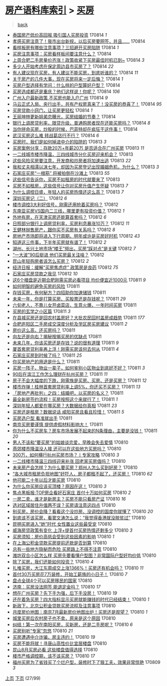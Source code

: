 [房产语料库索引](../../README.md)  > [买房](买房.md)
====
> [back](../README.md)

- [泰国房产低价高回报 吸引国人买房投资](http://jkwz.applinzi.com/ittc/7001714362874856465.html#%E6%B3%B0%E5%9B%BD%E6%88%BF%E4%BA%A7%E4%BD%8E%E4%BB%B7%E9%AB%98%E5%9B%9E%E6%8A%A5+%E5%90%B8%E5%BC%95%E5%9B%BD%E4%BA%BA%E4%B9%B0%E6%88%BF%E6%8A%95%E8%B5%84) 170814 *1* 
- [孝感买房注意了！我市出台新规，以后买房要网签，并且……](http://jkwz.applinzi.com/ittc/7001713225065038865.html#%E5%AD%9D%E6%84%9F%E4%B9%B0%E6%88%BF%E6%B3%A8%E6%84%8F%E4%BA%86%EF%BC%81%E6%88%91%E5%B8%82%E5%87%BA%E5%8F%B0%E6%96%B0%E8%A7%84%EF%BC%8C%E4%BB%A5%E5%90%8E%E4%B9%B0%E6%88%BF%E8%A6%81%E7%BD%91%E7%AD%BE%EF%BC%8C%E5%B9%B6%E4%B8%94%E2%80%A6%E2%80%A6) 170814  
- [看样板房有哪些注意事项？三招避开买房陷阱](http://jkwz.applinzi.com/ittc/7001711765334000656.html#%E7%9C%8B%E6%A0%B7%E6%9D%BF%E6%88%BF%E6%9C%89%E5%93%AA%E4%BA%9B%E6%B3%A8%E6%84%8F%E4%BA%8B%E9%A1%B9%EF%BC%9F%E4%B8%89%E6%8B%9B%E9%81%BF%E5%BC%80%E4%B9%B0%E6%88%BF%E9%99%B7%E9%98%B1) 170814 *1* 
- [买房注意事项：买房看样板间要注意什么？](http://jkwz.applinzi.com/ittc/7001711745935344657.html#%E4%B9%B0%E6%88%BF%E6%B3%A8%E6%84%8F%E4%BA%8B%E9%A1%B9%EF%BC%9A%E4%B9%B0%E6%88%BF%E7%9C%8B%E6%A0%B7%E6%9D%BF%E9%97%B4%E8%A6%81%E6%B3%A8%E6%84%8F%E4%BB%80%E4%B9%88%EF%BC%9F) 170814  
- [上周合肥二手房量价齐涨！政策收紧下买房最佳时机已到~](http://jkwz.applinzi.com/ittc/7001706123567301648.html#%E4%B8%8A%E5%91%A8%E5%90%88%E8%82%A5%E4%BA%8C%E6%89%8B%E6%88%BF%E9%87%8F%E4%BB%B7%E9%BD%90%E6%B6%A8%EF%BC%81%E6%94%BF%E7%AD%96%E6%94%B6%E7%B4%A7%E4%B8%8B%E4%B9%B0%E6%88%BF%E6%9C%80%E4%BD%B3%E6%97%B6%E6%9C%BA%E5%B7%B2%E5%88%B0%7E) 170814 *3* 
- [多少人开始考虑在保定周边县市买房了？](http://jkwz.applinzi.com/ittc/7001704733495264273.html#%E5%A4%9A%E5%B0%91%E4%BA%BA%E5%BC%80%E5%A7%8B%E8%80%83%E8%99%91%E5%9C%A8%E4%BF%9D%E5%AE%9A%E5%91%A8%E8%BE%B9%E5%8E%BF%E5%B8%82%E4%B9%B0%E6%88%BF%E4%BA%86%EF%BC%9F) 170814 *22* 
- [有人建议现在买房，有人建议不能买房，到底听谁的？](http://jkwz.applinzi.com/ittc/7001700824466850833.html#%E6%9C%89%E4%BA%BA%E5%BB%BA%E8%AE%AE%E7%8E%B0%E5%9C%A8%E4%B9%B0%E6%88%BF%EF%BC%8C%E6%9C%89%E4%BA%BA%E5%BB%BA%E8%AE%AE%E4%B8%8D%E8%83%BD%E4%B9%B0%E6%88%BF%EF%BC%8C%E5%88%B0%E5%BA%95%E5%90%AC%E8%B0%81%E7%9A%84%EF%BC%9F) 170814 *11* 
- [关于房产的几件大事，现在买房将来一定后悔？](http://jkwz.applinzi.com/ittc/7001691370534994960.html#%E5%85%B3%E4%BA%8E%E6%88%BF%E4%BA%A7%E7%9A%84%E5%87%A0%E4%BB%B6%E5%A4%A7%E4%BA%8B%EF%BC%8C%E7%8E%B0%E5%9C%A8%E4%B9%B0%E6%88%BF%E5%B0%86%E6%9D%A5%E4%B8%80%E5%AE%9A%E5%90%8E%E6%82%94%EF%BC%9F) 170814 *1* 
- [买房户型选择有学问：什么样的户型算好户型？](http://jkwz.applinzi.com/ittc/7001670213958108177.html#%E4%B9%B0%E6%88%BF%E6%88%B7%E5%9E%8B%E9%80%89%E6%8B%A9%E6%9C%89%E5%AD%A6%E9%97%AE%EF%BC%9A%E4%BB%80%E4%B9%88%E6%A0%B7%E7%9A%84%E6%88%B7%E5%9E%8B%E7%AE%97%E5%A5%BD%E6%88%B7%E5%9E%8B%EF%BC%9F) 170814  
- [买房选成都还是重庆？他们这样说！你呢？](http://jkwz.applinzi.com/ittc/7001668271060026384.html#%E4%B9%B0%E6%88%BF%E9%80%89%E6%88%90%E9%83%BD%E8%BF%98%E6%98%AF%E9%87%8D%E5%BA%86%EF%BC%9F%E4%BB%96%E4%BB%AC%E8%BF%99%E6%A0%B7%E8%AF%B4%EF%BC%81%E4%BD%A0%E5%91%A2%EF%BC%9F) 170814 *106* 
- [广州入户最新政策 不买房也能入户广州](http://jkwz.applinzi.com/ittc/7001658415309653008.html#%E5%B9%BF%E5%B7%9E%E5%85%A5%E6%88%B7%E6%9C%80%E6%96%B0%E6%94%BF%E7%AD%96+%E4%B8%8D%E4%B9%B0%E6%88%BF%E4%B9%9F%E8%83%BD%E5%85%A5%E6%88%B7%E5%B9%BF%E5%B7%9E) 170814 *9* 
- [马云正式入局、央行出手，共有产权房真来了！没买房的恭喜了！](http://jkwz.applinzi.com/ittc/7001622016669778961.html#%E9%A9%AC%E4%BA%91%E6%AD%A3%E5%BC%8F%E5%85%A5%E5%B1%80%E3%80%81%E5%A4%AE%E8%A1%8C%E5%87%BA%E6%89%8B%EF%BC%8C%E5%85%B1%E6%9C%89%E4%BA%A7%E6%9D%83%E6%88%BF%E7%9C%9F%E6%9D%A5%E4%BA%86%EF%BC%81%E6%B2%A1%E4%B9%B0%E6%88%BF%E7%9A%84%E6%81%AD%E5%96%9C%E4%BA%86%EF%BC%81) 170814 *95* 
- [买房贷款小窍门，让买房更轻松](http://jkwz.applinzi.com/ittc/7001588569884591121.html#%E4%B9%B0%E6%88%BF%E8%B4%B7%E6%AC%BE%E5%B0%8F%E7%AA%8D%E9%97%A8%EF%BC%8C%E8%AE%A9%E4%B9%B0%E6%88%BF%E6%9B%B4%E8%BD%BB%E6%9D%BE) 170814 *1* 
- [王丽坤林更新姐弟恋曝光，买房结婚的节奏？](http://jkwz.applinzi.com/ittc/7001608375899784208.html#%E7%8E%8B%E4%B8%BD%E5%9D%A4%E6%9E%97%E6%9B%B4%E6%96%B0%E5%A7%90%E5%BC%9F%E6%81%8B%E6%9B%9D%E5%85%89%EF%BC%8C%E4%B9%B0%E6%88%BF%E7%BB%93%E5%A9%9A%E7%9A%84%E8%8A%82%E5%A5%8F%EF%BC%9F) 170814  
- [银行上调房贷利率，限贷升级，普通购房者现在还能买房吗？](http://jkwz.applinzi.com/ittc/7001602264316511248.html#%E9%93%B6%E8%A1%8C%E4%B8%8A%E8%B0%83%E6%88%BF%E8%B4%B7%E5%88%A9%E7%8E%87%EF%BC%8C%E9%99%90%E8%B4%B7%E5%8D%87%E7%BA%A7%EF%BC%8C%E6%99%AE%E9%80%9A%E8%B4%AD%E6%88%BF%E8%80%85%E7%8E%B0%E5%9C%A8%E8%BF%98%E8%83%BD%E4%B9%B0%E6%88%BF%E5%90%97%EF%BC%9F) 170814 *8* 
- [当你拼命买房，炒股的时候，巴菲特却在疯狂干这件事！](http://jkwz.applinzi.com/ittc/7001596520963769360.html#%E5%BD%93%E4%BD%A0%E6%8B%BC%E5%91%BD%E4%B9%B0%E6%88%BF%EF%BC%8C%E7%82%92%E8%82%A1%E7%9A%84%E6%97%B6%E5%80%99%EF%BC%8C%E5%B7%B4%E8%8F%B2%E7%89%B9%E5%8D%B4%E5%9C%A8%E7%96%AF%E7%8B%82%E5%B9%B2%E8%BF%99%E4%BB%B6%E4%BA%8B%EF%BC%81) 170814  
- [武汉买房这么难 转战葛店行不行？](http://jkwz.applinzi.com/ittc/7001549091119825937.html#%E6%AD%A6%E6%B1%89%E4%B9%B0%E6%88%BF%E8%BF%99%E4%B9%88%E9%9A%BE+%E8%BD%AC%E6%88%98%E8%91%9B%E5%BA%97%E8%A1%8C%E4%B8%8D%E8%A1%8C%EF%BC%9F) 170814 *6* 
- [买房时，我们是如何掉进中介的陷阱的](http://jkwz.applinzi.com/ittc/7001411543160587281.html#%E4%B9%B0%E6%88%BF%E6%97%B6%EF%BC%8C%E6%88%91%E4%BB%AC%E6%98%AF%E5%A6%82%E4%BD%95%E6%8E%89%E8%BF%9B%E4%B8%AD%E4%BB%8B%E7%9A%84%E9%99%B7%E9%98%B1%E7%9A%84) 170813 *3* 
- [买房案例分享：存款20万+年薪20万 是否适合在广州买房](http://jkwz.applinzi.com/ittc/7000147696693019664.html#%E4%B9%B0%E6%88%BF%E6%A1%88%E4%BE%8B%E5%88%86%E4%BA%AB%EF%BC%9A%E5%AD%98%E6%AC%BE20%E4%B8%87%2B%E5%B9%B4%E8%96%AA20%E4%B8%87+%E6%98%AF%E5%90%A6%E9%80%82%E5%90%88%E5%9C%A8%E5%B9%BF%E5%B7%9E%E4%B9%B0%E6%88%BF) 170813 *11* 
- [一二线城市楼市降温，三四线城市分化买房迎来机会？](http://jkwz.applinzi.com/ittc/7001396530408588305.html#%E4%B8%80%E4%BA%8C%E7%BA%BF%E5%9F%8E%E5%B8%82%E6%A5%BC%E5%B8%82%E9%99%8D%E6%B8%A9%EF%BC%8C%E4%B8%89%E5%9B%9B%E7%BA%BF%E5%9F%8E%E5%B8%82%E5%88%86%E5%8C%96%E4%B9%B0%E6%88%BF%E8%BF%8E%E6%9D%A5%E6%9C%BA%E4%BC%9A%EF%BC%9F) 170813  
- [这些风险买房要注意，开发商和炒房者将加速出逃](http://jkwz.applinzi.com/ittc/6998836002062599184.html#%E8%BF%99%E4%BA%9B%E9%A3%8E%E9%99%A9%E4%B9%B0%E6%88%BF%E8%A6%81%E6%B3%A8%E6%84%8F%EF%BC%8C%E5%BC%80%E5%8F%91%E5%95%86%E5%92%8C%E7%82%92%E6%88%BF%E8%80%85%E5%B0%86%E5%8A%A0%E9%80%9F%E5%87%BA%E9%80%83) 170813 *22* 
- [我和丈夫相濡以沫七年，却因为买房登记出现婚姻危机，为什么？](http://jkwz.applinzi.com/ittc/7001354882584675344.html#%E6%88%91%E5%92%8C%E4%B8%88%E5%A4%AB%E7%9B%B8%E6%BF%A1%E4%BB%A5%E6%B2%AB%E4%B8%83%E5%B9%B4%EF%BC%8C%E5%8D%B4%E5%9B%A0%E4%B8%BA%E4%B9%B0%E6%88%BF%E7%99%BB%E8%AE%B0%E5%87%BA%E7%8E%B0%E5%A9%9A%E5%A7%BB%E5%8D%B1%E6%9C%BA%EF%BC%8C%E4%B8%BA%E4%BB%80%E4%B9%88%EF%BC%9F) 170813 *3* 
- [石家庄买房“一根筋” 将被拍倒在沙滩上](http://jkwz.applinzi.com/ittc/7001270247678805008.html#%E7%9F%B3%E5%AE%B6%E5%BA%84%E4%B9%B0%E6%88%BF%E2%80%9C%E4%B8%80%E6%A0%B9%E7%AD%8B%E2%80%9D+%E5%B0%86%E8%A2%AB%E6%8B%8D%E5%80%92%E5%9C%A8%E6%B2%99%E6%BB%A9%E4%B8%8A) 170813 *55* 
- [这些信号告诉你，买房不如租房的时代就要来了](http://jkwz.applinzi.com/ittc/7001221781216822289.html#%E8%BF%99%E4%BA%9B%E4%BF%A1%E5%8F%B7%E5%91%8A%E8%AF%89%E4%BD%A0%EF%BC%8C%E4%B9%B0%E6%88%BF%E4%B8%8D%E5%A6%82%E7%A7%9F%E6%88%BF%E7%9A%84%E6%97%B6%E4%BB%A3%E5%B0%B1%E8%A6%81%E6%9D%A5%E4%BA%86) 170813  
- [买房不如租房，这些信号让你对买房升值产生怀疑](http://jkwz.applinzi.com/ittc/7001221781103576080.html#%E4%B9%B0%E6%88%BF%E4%B8%8D%E5%A6%82%E7%A7%9F%E6%88%BF%EF%BC%8C%E8%BF%99%E4%BA%9B%E4%BF%A1%E5%8F%B7%E8%AE%A9%E4%BD%A0%E5%AF%B9%E4%B9%B0%E6%88%BF%E5%8D%87%E5%80%BC%E4%BA%A7%E7%94%9F%E6%80%80%E7%96%91) 170813 *7* 
- [为什么调控日盛，年轻人的买房热情还这么高？](http://jkwz.applinzi.com/ittc/7001074914906604561.html#%E4%B8%BA%E4%BB%80%E4%B9%88%E8%B0%83%E6%8E%A7%E6%97%A5%E7%9B%9B%EF%BC%8C%E5%B9%B4%E8%BD%BB%E4%BA%BA%E7%9A%84%E4%B9%B0%E6%88%BF%E7%83%AD%E6%83%85%E8%BF%98%E8%BF%99%E4%B9%88%E9%AB%98%EF%BC%9F) 170813 *7* 
- [深圳买房记（二）](http://jkwz.applinzi.com/ittc/6999943718432670737.html#%E6%B7%B1%E5%9C%B3%E4%B9%B0%E6%88%BF%E8%AE%B0%EF%BC%88%E4%BA%8C%EF%BC%89) 170812 *6* 
- [楼市调控3大利好信号，刚需还用抢着买房吗？](http://jkwz.applinzi.com/ittc/7001054815302714384.html#%E6%A5%BC%E5%B8%82%E8%B0%83%E6%8E%A73%E5%A4%A7%E5%88%A9%E5%A5%BD%E4%BF%A1%E5%8F%B7%EF%BC%8C%E5%88%9A%E9%9C%80%E8%BF%98%E7%94%A8%E6%8A%A2%E7%9D%80%E4%B9%B0%E6%88%BF%E5%90%97%EF%BC%9F) 170812  
- [东南亚买房VS国内二三线，哪里更有投资价值？](http://jkwz.applinzi.com/ittc/7001033822014276624.html#%E4%B8%9C%E5%8D%97%E4%BA%9A%E4%B9%B0%E6%88%BFVS%E5%9B%BD%E5%86%85%E4%BA%8C%E4%B8%89%E7%BA%BF%EF%BC%8C%E5%93%AA%E9%87%8C%E6%9B%B4%E6%9C%89%E6%8A%95%E8%B5%84%E4%BB%B7%E5%80%BC%EF%BC%9F) 170812 *1* 
- [外地有房，在天津买房还能算首套吗？](http://jkwz.applinzi.com/ittc/7000990370216018961.html#%E5%A4%96%E5%9C%B0%E6%9C%89%E6%88%BF%EF%BC%8C%E5%9C%A8%E5%A4%A9%E6%B4%A5%E4%B9%B0%E6%88%BF%E8%BF%98%E8%83%BD%E7%AE%97%E9%A6%96%E5%A5%97%E5%90%97%EF%BC%9F) 170812 *6* 
- [日照部分银行上调房贷利率，买房利息暴涨10万？](http://jkwz.applinzi.com/ittc/7000958864571499537.html#%E6%97%A5%E7%85%A7%E9%83%A8%E5%88%86%E9%93%B6%E8%A1%8C%E4%B8%8A%E8%B0%83%E6%88%BF%E8%B4%B7%E5%88%A9%E7%8E%87%EF%BC%8C%E4%B9%B0%E6%88%BF%E5%88%A9%E6%81%AF%E6%9A%B4%E6%B6%A810%E4%B8%87%EF%BC%9F) 170812 *11* 
- [王健林抛售房产，跟你买不买房有关系吗？](http://jkwz.applinzi.com/ittc/7000873840614573073.html#%E7%8E%8B%E5%81%A5%E6%9E%97%E6%8A%9B%E5%94%AE%E6%88%BF%E4%BA%A7%EF%BC%8C%E8%B7%9F%E4%BD%A0%E4%B9%B0%E4%B8%8D%E4%B9%B0%E6%88%BF%E6%9C%89%E5%85%B3%E7%B3%BB%E5%90%97%EF%BC%9F) 170812 *8* 
- [房地产市场即将进入下行周期，明年或许是买房好时机](http://jkwz.applinzi.com/ittc/7000857563074397201.html#%E6%88%BF%E5%9C%B0%E4%BA%A7%E5%B8%82%E5%9C%BA%E5%8D%B3%E5%B0%86%E8%BF%9B%E5%85%A5%E4%B8%8B%E8%A1%8C%E5%91%A8%E6%9C%9F%EF%BC%8C%E6%98%8E%E5%B9%B4%E6%88%96%E8%AE%B8%E6%98%AF%E4%B9%B0%E6%88%BF%E5%A5%BD%E6%97%B6%E6%9C%BA) 170812 *43* 
- [知道这三件事，下半年买房就有谱了！](http://jkwz.applinzi.com/ittc/7000852013532054544.html#%E7%9F%A5%E9%81%93%E8%BF%99%E4%B8%89%E4%BB%B6%E4%BA%8B%EF%BC%8C%E4%B8%8B%E5%8D%8A%E5%B9%B4%E4%B9%B0%E6%88%BF%E5%B0%B1%E6%9C%89%E8%B0%B1%E4%BA%86%EF%BC%81) 170812 *2* 
- [湖州、长兴土地市场“楼王”频出，买房“踩对点”是关键](http://jkwz.applinzi.com/ittc/7000848609267155984.html#%E6%B9%96%E5%B7%9E%E3%80%81%E9%95%BF%E5%85%B4%E5%9C%9F%E5%9C%B0%E5%B8%82%E5%9C%BA%E2%80%9C%E6%A5%BC%E7%8E%8B%E2%80%9D%E9%A2%91%E5%87%BA%EF%BC%8C%E4%B9%B0%E6%88%BF%E2%80%9C%E8%B8%A9%E5%AF%B9%E7%82%B9%E2%80%9D%E6%98%AF%E5%85%B3%E9%94%AE) 170812 *7* 
- [“一大波”90后挺进 他们买房最关注啥？](http://jkwz.applinzi.com/ittc/7000822615433020433.html#%E2%80%9C%E4%B8%80%E5%A4%A7%E6%B3%A2%E2%80%9D90%E5%90%8E%E6%8C%BA%E8%BF%9B+%E4%BB%96%E4%BB%AC%E4%B9%B0%E6%88%BF%E6%9C%80%E5%85%B3%E6%B3%A8%E5%95%A5%EF%BC%9F) 170812  
- [昆山年轻购房者该怎么买房？](http://jkwz.applinzi.com/ittc/7000807106603910160.html#%E6%98%86%E5%B1%B1%E5%B9%B4%E8%BD%BB%E8%B4%AD%E6%88%BF%E8%80%85%E8%AF%A5%E6%80%8E%E4%B9%88%E4%B9%B0%E6%88%BF%EF%BC%9F) 170812 *2* 
- [经济日报：缓解“买房焦虑症” 政策房是良药](http://jkwz.applinzi.com/ittc/7000806731754767377.html#%E7%BB%8F%E6%B5%8E%E6%97%A5%E6%8A%A5%EF%BC%9A%E7%BC%93%E8%A7%A3%E2%80%9C%E4%B9%B0%E6%88%BF%E7%84%A6%E8%99%91%E7%97%87%E2%80%9D+%E6%94%BF%E7%AD%96%E6%88%BF%E6%98%AF%E8%89%AF%E8%8D%AF) 170812 *75* 
- [石家庄买房贷款之我见](http://jkwz.applinzi.com/ittc/7000579756599542801.html#%E7%9F%B3%E5%AE%B6%E5%BA%84%E4%B9%B0%E6%88%BF%E8%B4%B7%E6%AC%BE%E4%B9%8B%E6%88%91%E8%A7%81) 170812 *10* 
- [这6个楼盘是近期合肥刚需买房必看项目 均价便宜近1000元](http://jkwz.applinzi.com/ittc/7000676075737449488.html#%E8%BF%996%E4%B8%AA%E6%A5%BC%E7%9B%98%E6%98%AF%E8%BF%91%E6%9C%9F%E5%90%88%E8%82%A5%E5%88%9A%E9%9C%80%E4%B9%B0%E6%88%BF%E5%BF%85%E7%9C%8B%E9%A1%B9%E7%9B%AE+%E5%9D%87%E4%BB%B7%E4%BE%BF%E5%AE%9C%E8%BF%911000%E5%85%83) 170811 *9* 
- [如何明智的避免买房的风险](http://jkwz.applinzi.com/ittc/7000662614416557072.html#%E5%A6%82%E4%BD%95%E6%98%8E%E6%99%BA%E7%9A%84%E9%81%BF%E5%85%8D%E4%B9%B0%E6%88%BF%E7%9A%84%E9%A3%8E%E9%99%A9) 170811  
- [存钱买房，有何秘方？四招助你加速储钱](http://jkwz.applinzi.com/ittc/7000662510607533073.html#%E5%AD%98%E9%92%B1%E4%B9%B0%E6%88%BF%EF%BC%8C%E6%9C%89%E4%BD%95%E7%A7%98%E6%96%B9%EF%BC%9F%E5%9B%9B%E6%8B%9B%E5%8A%A9%E4%BD%A0%E5%8A%A0%E9%80%9F%E5%82%A8%E9%92%B1) 170811  
- [未来一年，你是打算买房、买股票还是存钱呢？](http://jkwz.applinzi.com/ittc/7000638052358423569.html#%E6%9C%AA%E6%9D%A5%E4%B8%80%E5%B9%B4%EF%BC%8C%E4%BD%A0%E6%98%AF%E6%89%93%E7%AE%97%E4%B9%B0%E6%88%BF%E3%80%81%E4%B9%B0%E8%82%A1%E7%A5%A8%E8%BF%98%E6%98%AF%E5%AD%98%E9%92%B1%E5%91%A2%EF%BC%9F) 170811 *29* 
- [六旬老人，不靠儿女开卤菜店，生意火爆，一年时间买房](http://jkwz.applinzi.com/ittc/7000601678464943120.html#%E5%85%AD%E6%97%AC%E8%80%81%E4%BA%BA%EF%BC%8C%E4%B8%8D%E9%9D%A0%E5%84%BF%E5%A5%B3%E5%BC%80%E5%8D%A4%E8%8F%9C%E5%BA%97%EF%BC%8C%E7%94%9F%E6%84%8F%E7%81%AB%E7%88%86%EF%BC%8C%E4%B8%80%E5%B9%B4%E6%97%B6%E9%97%B4%E4%B9%B0%E6%88%BF) 170811  
- [买房的玄学之小区篇](http://jkwz.applinzi.com/ittc/7000599285262189585.html#%E4%B9%B0%E6%88%BF%E7%9A%84%E7%8E%84%E5%AD%A6%E4%B9%8B%E5%B0%8F%E5%8C%BA%E7%AF%87) 170811 *3* 
- [在县城买房还是回农村盖房好？大批农民回村盖房成趋势](http://jkwz.applinzi.com/ittc/7000598770285544465.html#%E5%9C%A8%E5%8E%BF%E5%9F%8E%E4%B9%B0%E6%88%BF%E8%BF%98%E6%98%AF%E5%9B%9E%E5%86%9C%E6%9D%91%E7%9B%96%E6%88%BF%E5%A5%BD%EF%BC%9F%E5%A4%A7%E6%89%B9%E5%86%9C%E6%B0%91%E5%9B%9E%E6%9D%91%E7%9B%96%E6%88%BF%E6%88%90%E8%B6%8B%E5%8A%BF) 170811 *177* 
- [合肥庐阳区二手房成交深度分析及学区房买房建议](http://jkwz.applinzi.com/ittc/7000594038083027984.html#%E5%90%88%E8%82%A5%E5%BA%90%E9%98%B3%E5%8C%BA%E4%BA%8C%E6%89%8B%E6%88%BF%E6%88%90%E4%BA%A4%E6%B7%B1%E5%BA%A6%E5%88%86%E6%9E%90%E5%8F%8A%E5%AD%A6%E5%8C%BA%E6%88%BF%E4%B9%B0%E6%88%BF%E5%BB%BA%E8%AE%AE) 170811 *2* 
- [房价这么高，还买房吗？](http://jkwz.applinzi.com/ittc/7000578194829476881.html#%E6%88%BF%E4%BB%B7%E8%BF%99%E4%B9%88%E9%AB%98%EF%BC%8C%E8%BF%98%E4%B9%B0%E6%88%BF%E5%90%97%EF%BC%9F) 170811  
- [向左还是向右？揭秘按揭买房的优缺点](http://jkwz.applinzi.com/ittc/7000577479327351825.html#%E5%90%91%E5%B7%A6%E8%BF%98%E6%98%AF%E5%90%91%E5%8F%B3%EF%BC%9F%E6%8F%AD%E7%A7%98%E6%8C%89%E6%8F%AD%E4%B9%B0%E6%88%BF%E7%9A%84%E4%BC%98%E7%BC%BA%E7%82%B9) 170811  
- [未来几年，你该买房还是存钱？说的很有道理](http://jkwz.applinzi.com/ittc/7000569397750793232.html#%E6%9C%AA%E6%9D%A5%E5%87%A0%E5%B9%B4%EF%BC%8C%E4%BD%A0%E8%AF%A5%E4%B9%B0%E6%88%BF%E8%BF%98%E6%98%AF%E5%AD%98%E9%92%B1%EF%BC%9F%E8%AF%B4%E7%9A%84%E5%BE%88%E6%9C%89%E9%81%93%E7%90%86) 170811 *9* 
- [厦首套房贷利率再上浮！刚需买房该何去何从](http://jkwz.applinzi.com/ittc/7000554121130935312.html#%E5%8E%A6%E9%A6%96%E5%A5%97%E6%88%BF%E8%B4%B7%E5%88%A9%E7%8E%87%E5%86%8D%E4%B8%8A%E6%B5%AE%EF%BC%81%E5%88%9A%E9%9C%80%E4%B9%B0%E6%88%BF%E8%AF%A5%E4%BD%95%E5%8E%BB%E4%BD%95%E4%BB%8E) 170811 *4* 
- [石家庄买房到时候了吗？](http://jkwz.applinzi.com/ittc/7000552840928691216.html#%E7%9F%B3%E5%AE%B6%E5%BA%84%E4%B9%B0%E6%88%BF%E5%88%B0%E6%97%B6%E5%80%99%E4%BA%86%E5%90%97%EF%BC%9F) 170811 *25* 
- [你买房地产的用途是什么？](http://jkwz.applinzi.com/ittc/7000550760046396432.html#%E4%BD%A0%E4%B9%B0%E6%88%BF%E5%9C%B0%E4%BA%A7%E7%9A%84%E7%94%A8%E9%80%94%E6%98%AF%E4%BB%80%E4%B9%88%EF%BC%9F) 170811  
- [买房一阵子，物业一辈子，如何鉴别小区物业到底好不好？](http://jkwz.applinzi.com/ittc/7000541092003709969.html#%E4%B9%B0%E6%88%BF%E4%B8%80%E9%98%B5%E5%AD%90%EF%BC%8C%E7%89%A9%E4%B8%9A%E4%B8%80%E8%BE%88%E5%AD%90%EF%BC%8C%E5%A6%82%E4%BD%95%E9%89%B4%E5%88%AB%E5%B0%8F%E5%8C%BA%E7%89%A9%E4%B8%9A%E5%88%B0%E5%BA%95%E5%A5%BD%E4%B8%8D%E5%A5%BD%EF%BC%9F) 170811 *3* 
- [90后在滨江工作怎么理财在杭州买房？](http://jkwz.applinzi.com/ittc/7000532113550771217.html#90%E5%90%8E%E5%9C%A8%E6%BB%A8%E6%B1%9F%E5%B7%A5%E4%BD%9C%E6%80%8E%E4%B9%88%E7%90%86%E8%B4%A2%E5%9C%A8%E6%9D%AD%E5%B7%9E%E4%B9%B0%E6%88%BF%EF%BC%9F) 170811 *11* 
- [房子不会大幅度的下跌，刚需族是买房、买房、还是买房？](http://jkwz.applinzi.com/ittc/7000517686336160785.html#%E6%88%BF%E5%AD%90%E4%B8%8D%E4%BC%9A%E5%A4%A7%E5%B9%85%E5%BA%A6%E7%9A%84%E4%B8%8B%E8%B7%8C%EF%BC%8C%E5%88%9A%E9%9C%80%E6%97%8F%E6%98%AF%E4%B9%B0%E6%88%BF%E3%80%81%E4%B9%B0%E6%88%BF%E3%80%81%E8%BF%98%E6%98%AF%E4%B9%B0%E6%88%BF%EF%BC%9F) 170811 *12* 
- [楼市炸弹！桂林首套房贷利率上调5%，你还买不买房？](http://jkwz.applinzi.com/ittc/7000490780932965392.html#%E6%A5%BC%E5%B8%82%E7%82%B8%E5%BC%B9%EF%BC%81%E6%A1%82%E6%9E%97%E9%A6%96%E5%A5%97%E6%88%BF%E8%B4%B7%E5%88%A9%E7%8E%87%E4%B8%8A%E8%B0%835%25%EF%BC%8C%E4%BD%A0%E8%BF%98%E4%B9%B0%E4%B8%8D%E4%B9%B0%E6%88%BF%EF%BC%9F) 170811 *13* 
- [「房地产再批判」之四：结婚吧，以买房的名义？](http://jkwz.applinzi.com/ittc/7000488641338803217.html#%E3%80%8C%E6%88%BF%E5%9C%B0%E4%BA%A7%E5%86%8D%E6%89%B9%E5%88%A4%E3%80%8D%E4%B9%8B%E5%9B%9B%EF%BC%9A%E7%BB%93%E5%A9%9A%E5%90%A7%EF%BC%8C%E4%BB%A5%E4%B9%B0%E6%88%BF%E7%9A%84%E5%90%8D%E4%B9%89%EF%BC%9F) 170811  
- [最全新房签约流程！买房按照这个来就行了！](http://jkwz.applinzi.com/ittc/7000486084944069649.html#%E6%9C%80%E5%85%A8%E6%96%B0%E6%88%BF%E7%AD%BE%E7%BA%A6%E6%B5%81%E7%A8%8B%EF%BC%81%E4%B9%B0%E6%88%BF%E6%8C%89%E7%85%A7%E8%BF%99%E4%B8%AA%E6%9D%A5%E5%B0%B1%E8%A1%8C%E4%BA%86%EF%BC%81) 170811 *1* 
- [深圳年轻人都爱在哪买房？大数据给你真相](http://jkwz.applinzi.com/ittc/7000474653259465745.html#%E6%B7%B1%E5%9C%B3%E5%B9%B4%E8%BD%BB%E4%BA%BA%E9%83%BD%E7%88%B1%E5%9C%A8%E5%93%AA%E4%B9%B0%E6%88%BF%EF%BC%9F%E5%A4%A7%E6%95%B0%E6%8D%AE%E7%BB%99%E4%BD%A0%E7%9C%9F%E7%9B%B8) 170811 *23* 
- [买房还是租房？数据说话 咸阳买房且看且珍惜！](http://jkwz.applinzi.com/ittc/7000461027849012241.html#%E4%B9%B0%E6%88%BF%E8%BF%98%E6%98%AF%E7%A7%9F%E6%88%BF%EF%BC%9F%E6%95%B0%E6%8D%AE%E8%AF%B4%E8%AF%9D+%E5%92%B8%E9%98%B3%E4%B9%B0%E6%88%BF%E4%B8%94%E7%9C%8B%E4%B8%94%E7%8F%8D%E6%83%9C%EF%BC%81) 170811 *5* 
- [买房选户型 看准就出手](http://jkwz.applinzi.com/ittc/7000353925776278544.html#%E4%B9%B0%E6%88%BF%E9%80%89%E6%88%B7%E5%9E%8B+%E7%9C%8B%E5%87%86%E5%B0%B1%E5%87%BA%E6%89%8B) 170811  
- [南京买房要谨慎 提供虚假材料影响大！](http://jkwz.applinzi.com/ittc/7000330302218830864.html#%E5%8D%97%E4%BA%AC%E4%B9%B0%E6%88%BF%E8%A6%81%E8%B0%A8%E6%85%8E+%E6%8F%90%E4%BE%9B%E8%99%9A%E5%81%87%E6%9D%90%E6%96%99%E5%BD%B1%E5%93%8D%E5%A4%A7%EF%BC%81) 170811  
- [你为什么不买房车？房车市场发展不起来的N条理由，主要是没钱！](http://jkwz.applinzi.com/ittc/7000252949903967248.html#%E4%BD%A0%E4%B8%BA%E4%BB%80%E4%B9%88%E4%B8%8D%E4%B9%B0%E6%88%BF%E8%BD%A6%EF%BC%9F%E6%88%BF%E8%BD%A6%E5%B8%82%E5%9C%BA%E5%8F%91%E5%B1%95%E4%B8%8D%E8%B5%B7%E6%9D%A5%E7%9A%84N%E6%9D%A1%E7%90%86%E7%94%B1%EF%BC%8C%E4%B8%BB%E8%A6%81%E6%98%AF%E6%B2%A1%E9%92%B1%EF%BC%81) 170811 *20* 
- [男人不该和“要买房”的姑娘谈恋爱，早晚会失去爱情](http://jkwz.applinzi.com/ittc/7000306360619893777.html#%E7%94%B7%E4%BA%BA%E4%B8%8D%E8%AF%A5%E5%92%8C%E2%80%9C%E8%A6%81%E4%B9%B0%E6%88%BF%E2%80%9D%E7%9A%84%E5%A7%91%E5%A8%98%E8%B0%88%E6%81%8B%E7%88%B1%EF%BC%8C%E6%97%A9%E6%99%9A%E4%BC%9A%E5%A4%B1%E5%8E%BB%E7%88%B1%E6%83%85) 170810  
- [燕郊楼市降温没人接 还可以在这些地方买房吗？](http://jkwz.applinzi.com/ittc/7000255937154384913.html#%E7%87%95%E9%83%8A%E6%A5%BC%E5%B8%82%E9%99%8D%E6%B8%A9%E6%B2%A1%E4%BA%BA%E6%8E%A5+%E8%BF%98%E5%8F%AF%E4%BB%A5%E5%9C%A8%E8%BF%99%E4%BA%9B%E5%9C%B0%E6%96%B9%E4%B9%B0%E6%88%BF%E5%90%97%EF%BC%9F) 170810  
- [300万，如何横行杭州买房市场？丨专家攻略](http://jkwz.applinzi.com/ittc/7000241160487175184.html#300%E4%B8%87%EF%BC%8C%E5%A6%82%E4%BD%95%E6%A8%AA%E8%A1%8C%E6%9D%AD%E5%B7%9E%E4%B9%B0%E6%88%BF%E5%B8%82%E5%9C%BA%EF%BC%9F%E4%B8%A8%E4%B8%93%E5%AE%B6%E6%94%BB%E7%95%A5) 170810 *3* 
- [一二线楼市降温三四线迎来补涨 回老家买房值吗？](http://jkwz.applinzi.com/ittc/7000236760528061456.html#%E4%B8%80%E4%BA%8C%E7%BA%BF%E6%A5%BC%E5%B8%82%E9%99%8D%E6%B8%A9%E4%B8%89%E5%9B%9B%E7%BA%BF%E8%BF%8E%E6%9D%A5%E8%A1%A5%E6%B6%A8+%E5%9B%9E%E8%80%81%E5%AE%B6%E4%B9%B0%E6%88%BF%E5%80%BC%E5%90%97%EF%BC%9F) 170810  
- [未来房产会怎样？为什么要买房？郑州人怎么买到好房？](http://jkwz.applinzi.com/ittc/7000237102233846801.html#%E6%9C%AA%E6%9D%A5%E6%88%BF%E4%BA%A7%E4%BC%9A%E6%80%8E%E6%A0%B7%EF%BC%9F%E4%B8%BA%E4%BB%80%E4%B9%88%E8%A6%81%E4%B9%B0%E6%88%BF%EF%BC%9F%E9%83%91%E5%B7%9E%E4%BA%BA%E6%80%8E%E4%B9%88%E4%B9%B0%E5%88%B0%E5%A5%BD%E6%88%BF%EF%BC%9F) 170810  
- [“各大城市租房负担地图”好吓人，房子都租不起了，还买房！](http://jkwz.applinzi.com/ittc/7000232144461628433.html#%E2%80%9C%E5%90%84%E5%A4%A7%E5%9F%8E%E5%B8%82%E7%A7%9F%E6%88%BF%E8%B4%9F%E6%8B%85%E5%9C%B0%E5%9B%BE%E2%80%9D%E5%A5%BD%E5%90%93%E4%BA%BA%EF%BC%8C%E6%88%BF%E5%AD%90%E9%83%BD%E7%A7%9F%E4%B8%8D%E8%B5%B7%E4%BA%86%EF%BC%8C%E8%BF%98%E4%B9%B0%E6%88%BF%EF%BC%81) 170810 *62* 
- [他可能二十年以后才能买房](http://jkwz.applinzi.com/ittc/7000228396586763280.html#%E4%BB%96%E5%8F%AF%E8%83%BD%E4%BA%8C%E5%8D%81%E5%B9%B4%E4%BB%A5%E5%90%8E%E6%89%8D%E8%83%BD%E4%B9%B0%E6%88%BF) 170810  
- [为什么你买房应该买顶楼？原因在这！](http://jkwz.applinzi.com/ittc/7000224619892835344.html#%E4%B8%BA%E4%BB%80%E4%B9%88%E4%BD%A0%E4%B9%B0%E6%88%BF%E5%BA%94%E8%AF%A5%E4%B9%B0%E9%A1%B6%E6%A5%BC%EF%BC%9F%E5%8E%9F%E5%9B%A0%E5%9C%A8%E8%BF%99%EF%BC%81) 170810 *3* 
- [焦点黑板报:TOP房企看好石家庄 首付十万如何买房](http://jkwz.applinzi.com/ittc/7000217709126878224.html#%E7%84%A6%E7%82%B9%E9%BB%91%E6%9D%BF%E6%8A%A5%3ATOP%E6%88%BF%E4%BC%81%E7%9C%8B%E5%A5%BD%E7%9F%B3%E5%AE%B6%E5%BA%84+%E9%A6%96%E4%BB%98%E5%8D%81%E4%B8%87%E5%A6%82%E4%BD%95%E4%B9%B0%E6%88%BF) 170810 *2* 
- [一房二卖，谁才是新房主？买房不能只看房产证](http://jkwz.applinzi.com/ittc/7000207714054308880.html#%E4%B8%80%E6%88%BF%E4%BA%8C%E5%8D%96%EF%BC%8C%E8%B0%81%E6%89%8D%E6%98%AF%E6%96%B0%E6%88%BF%E4%B8%BB%EF%BC%9F%E4%B9%B0%E6%88%BF%E4%B8%8D%E8%83%BD%E5%8F%AA%E7%9C%8B%E6%88%BF%E4%BA%A7%E8%AF%81) 170810 *16* 
- [选对区域居住升值两不误？买房请注意这四点](http://jkwz.applinzi.com/ittc/7000203235573629968.html#%E9%80%89%E5%AF%B9%E5%8C%BA%E5%9F%9F%E5%B1%85%E4%BD%8F%E5%8D%87%E5%80%BC%E4%B8%A4%E4%B8%8D%E8%AF%AF%EF%BC%9F%E4%B9%B0%E6%88%BF%E8%AF%B7%E6%B3%A8%E6%84%8F%E8%BF%99%E5%9B%9B%E7%82%B9) 170810  
- [别买房，房价会降？看看这个没炒房、没调控的国度你就懂了](http://jkwz.applinzi.com/ittc/7000199399991673872.html#%E5%88%AB%E4%B9%B0%E6%88%BF%EF%BC%8C%E6%88%BF%E4%BB%B7%E4%BC%9A%E9%99%8D%EF%BC%9F%E7%9C%8B%E7%9C%8B%E8%BF%99%E4%B8%AA%E6%B2%A1%E7%82%92%E6%88%BF%E3%80%81%E6%B2%A1%E8%B0%83%E6%8E%A7%E7%9A%84%E5%9B%BD%E5%BA%A6%E4%BD%A0%E5%B0%B1%E6%87%82%E4%BA%86) 170810 *20* 
- [到底该不该买房，看窦文涛怎么说：“我觉得香港就没脱贫过”](http://jkwz.applinzi.com/ittc/7000198138995147793.html#%E5%88%B0%E5%BA%95%E8%AF%A5%E4%B8%8D%E8%AF%A5%E4%B9%B0%E6%88%BF%EF%BC%8C%E7%9C%8B%E7%AA%A6%E6%96%87%E6%B6%9B%E6%80%8E%E4%B9%88%E8%AF%B4%EF%BC%9A%E2%80%9C%E6%88%91%E8%A7%89%E5%BE%97%E9%A6%99%E6%B8%AF%E5%B0%B1%E6%B2%A1%E8%84%B1%E8%B4%AB%E8%BF%87%E2%80%9D) 170810  
- [昆明买房进入“她”时代 女性置业这些最受宠](http://jkwz.applinzi.com/ittc/7000197171159499793.html#%E6%98%86%E6%98%8E%E4%B9%B0%E6%88%BF%E8%BF%9B%E5%85%A5%E2%80%9C%E5%A5%B9%E2%80%9D%E6%97%B6%E4%BB%A3+%E5%A5%B3%E6%80%A7%E7%BD%AE%E4%B8%9A%E8%BF%99%E4%BA%9B%E6%9C%80%E5%8F%97%E5%AE%A0) 170810  
- [威海房贷政策有变化 上浮+提首付买房热情还剩多少](http://jkwz.applinzi.com/ittc/7000190173361734672.html#%E5%A8%81%E6%B5%B7%E6%88%BF%E8%B4%B7%E6%94%BF%E7%AD%96%E6%9C%89%E5%8F%98%E5%8C%96+%E4%B8%8A%E6%B5%AE%2B%E6%8F%90%E9%A6%96%E4%BB%98%E4%B9%B0%E6%88%BF%E7%83%AD%E6%83%85%E8%BF%98%E5%89%A9%E5%A4%9A%E5%B0%91) 170810 *3* 
- [买房须知：房价高低会受到这些因素的影响](http://jkwz.applinzi.com/ittc/7000178792730199057.html#%E4%B9%B0%E6%88%BF%E9%A1%BB%E7%9F%A5%EF%BC%9A%E6%88%BF%E4%BB%B7%E9%AB%98%E4%BD%8E%E4%BC%9A%E5%8F%97%E5%88%B0%E8%BF%99%E4%BA%9B%E5%9B%A0%E7%B4%A0%E7%9A%84%E5%BD%B1%E5%93%8D) 170810 *1* 
- [在上海公积金贷款买房提前还款是否划算](http://jkwz.applinzi.com/ittc/7000180153538577424.html#%E5%9C%A8%E4%B8%8A%E6%B5%B7%E5%85%AC%E7%A7%AF%E9%87%91%E8%B4%B7%E6%AC%BE%E4%B9%B0%E6%88%BF%E6%8F%90%E5%89%8D%E8%BF%98%E6%AC%BE%E6%98%AF%E5%90%A6%E5%88%92%E7%AE%97) 170810  
- [总有一些地方隐秘而危险 买房路上不得不注意](http://jkwz.applinzi.com/ittc/7000168575778948112.html#%E6%80%BB%E6%9C%89%E4%B8%80%E4%BA%9B%E5%9C%B0%E6%96%B9%E9%9A%90%E7%A7%98%E8%80%8C%E5%8D%B1%E9%99%A9+%E4%B9%B0%E6%88%BF%E8%B7%AF%E4%B8%8A%E4%B8%8D%E5%BE%97%E4%B8%8D%E6%B3%A8%E6%84%8F) 170810  
- [潍坊双合小区怎么样 买房先要看懂户型图？非常国际户型好均价低](http://jkwz.applinzi.com/ittc/7000161602870182929.html#%E6%BD%8D%E5%9D%8A%E5%8F%8C%E5%90%88%E5%B0%8F%E5%8C%BA%E6%80%8E%E4%B9%88%E6%A0%B7+%E4%B9%B0%E6%88%BF%E5%85%88%E8%A6%81%E7%9C%8B%E6%87%82%E6%88%B7%E5%9E%8B%E5%9B%BE%EF%BC%9F%E9%9D%9E%E5%B8%B8%E5%9B%BD%E9%99%85%E6%88%B7%E5%9E%8B%E5%A5%BD%E5%9D%87%E4%BB%B7%E4%BD%8E) 170810  
- [除了买房，我们还能如何投资？](http://jkwz.applinzi.com/ittc/7000152574697931792.html#%E9%99%A4%E4%BA%86%E4%B9%B0%E6%88%BF%EF%BC%8C%E6%88%91%E4%BB%AC%E8%BF%98%E8%83%BD%E5%A6%82%E4%BD%95%E6%8A%95%E8%B5%84%EF%BC%9F) 170810 *4* 
- [扎堆买房，大江东周成交上涨1366%！买房还有机会吗？](http://jkwz.applinzi.com/ittc/7000137304709268497.html#%E6%89%8E%E5%A0%86%E4%B9%B0%E6%88%BF%EF%BC%8C%E5%A4%A7%E6%B1%9F%E4%B8%9C%E5%91%A8%E6%88%90%E4%BA%A4%E4%B8%8A%E6%B6%A81366%25%EF%BC%81%E4%B9%B0%E6%88%BF%E8%BF%98%E6%9C%89%E6%9C%BA%E4%BC%9A%E5%90%97%EF%BC%9F) 170810 *11* 
- [首付30万买房花7万装修，开始工薪族的小日子！](http://jkwz.applinzi.com/ittc/7000101931861935120.html#%E9%A6%96%E4%BB%9830%E4%B8%87%E4%B9%B0%E6%88%BF%E8%8A%B17%E4%B8%87%E8%A3%85%E4%BF%AE%EF%BC%8C%E5%BC%80%E5%A7%8B%E5%B7%A5%E8%96%AA%E6%97%8F%E7%9A%84%E5%B0%8F%E6%97%A5%E5%AD%90%EF%BC%81) 170810 *7* 
- [盘点全球4个可以买房移民的国家](http://jkwz.applinzi.com/ittc/7000124956657320977.html#%E7%9B%98%E7%82%B9%E5%85%A8%E7%90%834%E4%B8%AA%E5%8F%AF%E4%BB%A5%E4%B9%B0%E6%88%BF%E7%A7%BB%E6%B0%91%E7%9A%84%E5%9B%BD%E5%AE%B6) 170810  
- [济南：买房没法网签 能退定金吗？](http://jkwz.applinzi.com/ittc/7000117012893008912.html#%E6%B5%8E%E5%8D%97%EF%BC%9A%E4%B9%B0%E6%88%BF%E6%B2%A1%E6%B3%95%E7%BD%91%E7%AD%BE+%E8%83%BD%E9%80%80%E5%AE%9A%E9%87%91%E5%90%97%EF%BC%9F) 170810 *17* 
- [想在广州买房？先下手为强，后下手没房！](http://jkwz.applinzi.com/ittc/7000114800104047632.html#%E6%83%B3%E5%9C%A8%E5%B9%BF%E5%B7%9E%E4%B9%B0%E6%88%BF%EF%BC%9F%E5%85%88%E4%B8%8B%E6%89%8B%E4%B8%BA%E5%BC%BA%EF%BC%8C%E5%90%8E%E4%B8%8B%E6%89%8B%E6%B2%A1%E6%88%BF%EF%BC%81) 170810 *19* 
- [还在着急买房？四大指标显示买房就能赚钱的时代已经结束！](http://jkwz.applinzi.com/ittc/7000112597310112784.html#%E8%BF%98%E5%9C%A8%E7%9D%80%E6%80%A5%E4%B9%B0%E6%88%BF%EF%BC%9F%E5%9B%9B%E5%A4%A7%E6%8C%87%E6%A0%87%E6%98%BE%E7%A4%BA%E4%B9%B0%E6%88%BF%E5%B0%B1%E8%83%BD%E8%B5%9A%E9%92%B1%E7%9A%84%E6%97%B6%E4%BB%A3%E5%B7%B2%E7%BB%8F%E7%BB%93%E6%9D%9F%EF%BC%81) 170810 *1* 
- [新政下，北京公积金贷款买房流程及注意事项](http://jkwz.applinzi.com/ittc/7000111793186538513.html#%E6%96%B0%E6%94%BF%E4%B8%8B%EF%BC%8C%E5%8C%97%E4%BA%AC%E5%85%AC%E7%A7%AF%E9%87%91%E8%B4%B7%E6%AC%BE%E4%B9%B0%E6%88%BF%E6%B5%81%E7%A8%8B%E5%8F%8A%E6%B3%A8%E6%84%8F%E4%BA%8B%E9%A1%B9) 170810  
- [月度房价地图｜南京7月最新房价地图出炉！买房还是观望？](http://jkwz.applinzi.com/ittc/7000102214281200657.html#%E6%9C%88%E5%BA%A6%E6%88%BF%E4%BB%B7%E5%9C%B0%E5%9B%BE%EF%BD%9C%E5%8D%97%E4%BA%AC7%E6%9C%88%E6%9C%80%E6%96%B0%E6%88%BF%E4%BB%B7%E5%9C%B0%E5%9B%BE%E5%87%BA%E7%82%89%EF%BC%81%E4%B9%B0%E6%88%BF%E8%BF%98%E6%98%AF%E8%A7%82%E6%9C%9B%EF%BC%9F) 170810 *1* 
- [城里买房后农村房子也不卖，原来是这个原因](http://jkwz.applinzi.com/ittc/7000096256482083857.html#%E5%9F%8E%E9%87%8C%E4%B9%B0%E6%88%BF%E5%90%8E%E5%86%9C%E6%9D%91%E6%88%BF%E5%AD%90%E4%B9%9F%E4%B8%8D%E5%8D%96%EF%BC%8C%E5%8E%9F%E6%9D%A5%E6%98%AF%E8%BF%99%E4%B8%AA%E5%8E%9F%E5%9B%A0) 170810  
- [纠结！第一次在南阳买房，买新房，还是二手房呢？](http://jkwz.applinzi.com/ittc/6999861284512990224.html#%E7%BA%A0%E7%BB%93%EF%BC%81%E7%AC%AC%E4%B8%80%E6%AC%A1%E5%9C%A8%E5%8D%97%E9%98%B3%E4%B9%B0%E6%88%BF%EF%BC%8C%E4%B9%B0%E6%96%B0%E6%88%BF%EF%BC%8C%E8%BF%98%E6%98%AF%E4%BA%8C%E6%89%8B%E6%88%BF%E5%91%A2%EF%BC%9F) 170810 *6* 
- [买房别听“专家”忽悠](http://jkwz.applinzi.com/ittc/7000088688800039952.html#%E4%B9%B0%E6%88%BF%E5%88%AB%E5%90%AC%E2%80%9C%E4%B8%93%E5%AE%B6%E2%80%9D%E5%BF%BD%E6%82%A0) 170810 *21* 
- [买房遭遇中介诈骗，房主违约！](http://jkwz.applinzi.com/ittc/7000088149005698065.html#%E4%B9%B0%E6%88%BF%E9%81%AD%E9%81%87%E4%B8%AD%E4%BB%8B%E8%AF%88%E9%AA%97%EF%BC%8C%E6%88%BF%E4%B8%BB%E8%BF%9D%E7%BA%A6%EF%BC%81) 170810 *19* 
- [买房不能将就！寻唐山高性价比宜居楼盘](http://jkwz.applinzi.com/ittc/7000077688252138513.html#%E4%B9%B0%E6%88%BF%E4%B8%8D%E8%83%BD%E5%B0%86%E5%B0%B1%EF%BC%81%E5%AF%BB%E5%94%90%E5%B1%B1%E9%AB%98%E6%80%A7%E4%BB%B7%E6%AF%94%E5%AE%9C%E5%B1%85%E6%A5%BC%E7%9B%98) 170810  
- [昆山8月买房必看 这些楼盘值得选择](http://jkwz.applinzi.com/ittc/7000065676377850897.html#%E6%98%86%E5%B1%B18%E6%9C%88%E4%B9%B0%E6%88%BF%E5%BF%85%E7%9C%8B+%E8%BF%99%E4%BA%9B%E6%A5%BC%E7%9B%98%E5%80%BC%E5%BE%97%E9%80%89%E6%8B%A9) 170810  
- [楼市严格调控期，该不该买房？](http://jkwz.applinzi.com/ittc/6999749400371659792.html#%E6%A5%BC%E5%B8%82%E4%B8%A5%E6%A0%BC%E8%B0%83%E6%8E%A7%E6%9C%9F%EF%BC%8C%E8%AF%A5%E4%B8%8D%E8%AF%A5%E4%B9%B0%E6%88%BF%EF%BC%9F) 170810 *17* 
- [福州买房为了省钱买了个烂户型，装修时下了狠工夫，效果非常惊艳](http://jkwz.applinzi.com/ittc/6999941620274037776.html#%E7%A6%8F%E5%B7%9E%E4%B9%B0%E6%88%BF%E4%B8%BA%E4%BA%86%E7%9C%81%E9%92%B1%E4%B9%B0%E4%BA%86%E4%B8%AA%E7%83%82%E6%88%B7%E5%9E%8B%EF%BC%8C%E8%A3%85%E4%BF%AE%E6%97%B6%E4%B8%8B%E4%BA%86%E7%8B%A0%E5%B7%A5%E5%A4%AB%EF%BC%8C%E6%95%88%E6%9E%9C%E9%9D%9E%E5%B8%B8%E6%83%8A%E8%89%B3) 170809 *3* 


 [上页](买房28.md) [下页](买房26.md)          (27/99)